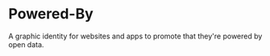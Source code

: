 # Powered-By

A graphic identity for websites and apps to promote that they're powered by open data.

